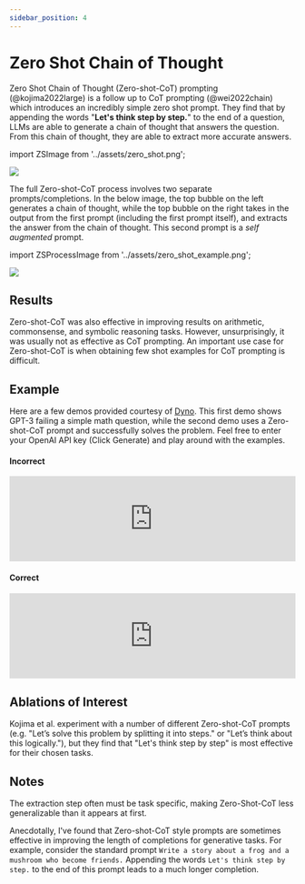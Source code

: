 ```yaml
---
sidebar_position: 4
---
```


# Zero Shot Chain of Thought


Zero Shot Chain of Thought (Zero-shot-CoT) prompting (@kojima2022large) is a 
follow up to CoT prompting (@wei2022chain) which introduces an incredibly 
simple zero shot prompt. They find that by appending the words "**Let's think step
by step.**" to the end of a question, LLMs are able to generate a chain of
thought that answers the question. From this chain of thought, they are able to
extract more accurate answers.

import ZSImage from '../assets/zero_shot.png';

<div style={{textAlign: 'center'}}>
  <img src={ZSImage} style={{width: "500px"}} />
</div>

The full Zero-shot-CoT process involves two separate prompts/completions. 
In the below image, the top bubble on the left generates a chain of thought, while the top bubble on
the right takes in the output from the first prompt (including the first prompt itself),
and extracts the answer from the chain of thought. This second prompt is a _self augmented_ prompt.

import ZSProcessImage from '../assets/zero_shot_example.png';

<div style={{textAlign: 'center'}}>
  <img src={ZSProcessImage} style={{width: "500px"}} />
</div>

## Results
Zero-shot-CoT was also effective in improving results on arithmetic, commonsense, 
and symbolic reasoning tasks. However, unsurprisingly, it was usually not as 
effective as CoT prompting. An important use case for Zero-shot-CoT is when obtaining
few shot examples for CoT prompting is difficult. 

## Example

Here are a few demos provided courtesy of [Dyno](https://trydyno.com). This first
demo shows GPT-3 failing a simple math question, while the second demo uses a 
Zero-shot-CoT prompt and successfully solves the problem. Feel free to enter your
OpenAI API key (Click Generate) and play around with the examples.

#### Incorrect

<iframe src="https://embed.trydyno.com/embed?model=text-davinci-002&promptText=If%20John%20has%205%20pears%2C%20then%20eats%202%2C%20and%20buys%205%20more%2C%20then%20gives%203%20to%20his%20friend%2C%20how%20many%20pears%20does%20he%20have%3F&response=John%20has%208%20pears.&maxTokens=256&boxRows=3" frameBorder="0" style={{overflow:"hidden",width:"100%"}} width="100%" onLoad={e=>{let t=e.currentTarget;window.addEventListener("message",e=>{"frameheight"==e.data[0]&&(t.height=e.data[1]+"px")},!1)}}></iframe>



#### Correct

<iframe src="https://embed.trydyno.com/embed?model=text-davinci-002&promptText=If%20John%20has%205%20pears%2C%20then%20eats%202%2C%20and%20buys%205%20more%2C%20then%20gives%203%20to%20his%20friend%2C%20how%20many%20pears%20does%20he%20have%3F%0A%0ALet's%20think%20step%20by%20step.&response=John%20starts%20with%205%20pears.%20He%20eats%202%20pears%2C%20leaving%20him%20with%203%20pears.%20He%20buys%205%20more%20pears%2C%20giving%20him%20a%20total%20of%208%20pears.%20He%20gives%203%20pears%20to%20his%20friend%2C%20leaving%20him%20with%20only%205%20pears.&maxTokens=256&boxRows=3" frameBorder="0" style={{overflow:"hidden",width:"100%"}} width="100%" onLoad={e=>{let t=e.currentTarget;window.addEventListener("message",e=>{"frameheight"==e.data[0]&&(t.height=e.data[1]+"px")},!1)}}></iframe>

## Ablations of Interest

Kojima et al. experiment with a number of different Zero-shot-CoT prompts 
(e.g. "Let’s solve this problem by splitting it into steps." or "Let’s think about this logically."), but they find that "Let's think step by step" is most effective for their
chosen tasks.



## Notes

The extraction step often must be task specific, making Zero-Shot-CoT less
generalizable than it appears at first.

Anecdotally, I've found that Zero-shot-CoT style prompts are sometimes effective 
in improving the length of completions for generative tasks. For example, consider
the standard prompt `Write a story about a frog and a mushroom who become friends.`
Appending the words `Let's think step by step.` to the end of this prompt leads to
a much longer completion.

